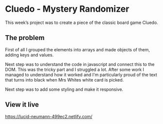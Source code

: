 # Cluedo - Mystery Randomizer

This week’s project was to create a piece of the classic board game Cluedo. 

## The problem

First of all I grouped the elements into arrays and made objects of them, adding keys and values. 

Next step was to understand the code in javascript and connect this to the DOM. This was the tricky part and I struggled a lot. After some work I managed to understand how it worked and I'm particularly proud of the text that turns into black when Mrs Whites white card is picked.

Next step was to add some styling and make it responsive. 

## View it live

https://lucid-neumann-499ec2.netlify.com/
